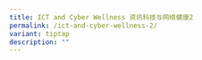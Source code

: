 ```yaml
---
title: ICT and Cyber Wellness 资讯科技与网络健康2
permalink: /ict-and-cyber-wellness-2/
variant: tiptap
description: ""
---
```


